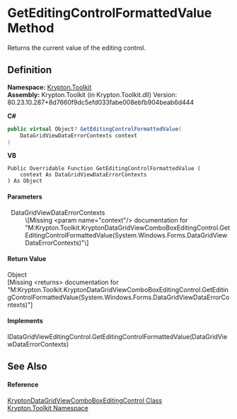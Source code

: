 # GetEditingControlFormattedValue Method


Returns the current value of the editing control.



## Definition
**Namespace:** <a href="79d2eac2-21f4-54ff-7552-b20c33c30600.md">Krypton.Toolkit</a>  
**Assembly:** Krypton.Toolkit (in Krypton.Toolkit.dll) Version: 80.23.10.287+8d7660f9dc5efd033fabe008ebfb904beab6d444

**C#**
``` C#
public virtual Object? GetEditingControlFormattedValue(
	DataGridViewDataErrorContexts context
)
```
**VB**
``` VB
Public Overridable Function GetEditingControlFormattedValue ( 
	context As DataGridViewDataErrorContexts
) As Object
```



#### Parameters
<dl><dt>  DataGridViewDataErrorContexts</dt><dd>\[Missing &lt;param name="context"/&gt; documentation for "M:Krypton.Toolkit.KryptonDataGridViewComboBoxEditingControl.GetEditingControlFormattedValue(System.Windows.Forms.DataGridViewDataErrorContexts)"\]</dd></dl>

#### Return Value
Object  
\[Missing &lt;returns&gt; documentation for "M:Krypton.Toolkit.KryptonDataGridViewComboBoxEditingControl.GetEditingControlFormattedValue(System.Windows.Forms.DataGridViewDataErrorContexts)"\]

#### Implements
IDataGridViewEditingControl.GetEditingControlFormattedValue(DataGridViewDataErrorContexts)  


## See Also


#### Reference
<a href="ca03a30d-81c7-7076-fef0-60cb6910ba26.md">KryptonDataGridViewComboBoxEditingControl Class</a>  
<a href="79d2eac2-21f4-54ff-7552-b20c33c30600.md">Krypton.Toolkit Namespace</a>  
